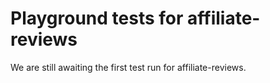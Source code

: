 # Playground tests for affiliate-reviews
We are still awaiting the first test run for affiliate-reviews.
